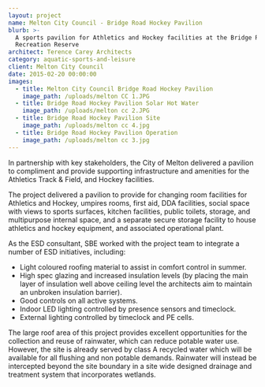 ```yaml
---
layout: project
name: Melton City Council - Bridge Road Hockey Pavilion
blurb: >-
  A sports pavilion for Athletics and Hockey facilities at the Bridge Road
  Recreation Reserve
architect: Terence Carey Architects
category: aquatic-sports-and-leisure
client: Melton City Council
date: 2015-02-20 00:00:00
images:
  - title: Melton City Council Bridge Road Hockey Pavilion
    image_path: /uploads/melton CC 1.JPG
  - title: Bridge Road Hockey Pavilion Solar Hot Water
    image_path: /uploads/melton cc 2.JPG
  - title: Bridge Road Hockey Pavilion Site
    image_path: /uploads/melton cc 4.jpg
  - title: Bridge Road Hockey Pavilion Operation
    image_path: /uploads/melton cc 3.jpg
---
```



In partnership with key stakeholders, the City of Melton delivered a pavilion to compliment and provide supporting infrastructure and amenities for the Athletics Track & Field, and Hockey facilities.

The project delivered a pavilion to provide for changing room facilities for Athletics and Hockey, umpires rooms, first aid, DDA facilities, social space with views to sports surfaces, kitchen facilities, public toilets, storage, and multipurpose internal space, and a separate secure storage facility to house athletics and hockey equipment, and associated operational plant.

As the ESD consultant, SBE worked with the project team to integrate a number of ESD initiatives, including:

* Light coloured roofing material to assist in comfort control in summer.
* High spec glazing and increased insulation levels (by placing the main layer of insulation well above ceiling level the architects aim to maintain an unbroken insulation barrier).
* Good controls on all active systems.
* Indoor LED lighting controlled by presence sensors and timeclock.
* External lighting controlled by timeclock and PE cells.

The large roof area of this project provides excellent opportunities for the collection and reuse of rainwater, which can reduce potable water use. However, the site is already served by class A recycled water which will be available for all flushing and non potable demands. Rainwater will instead be intercepted beyond the site boundary in a site wide designed drainage and treatment system that incorporates wetlands.